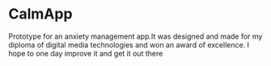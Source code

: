 # CalmApp
Prototype for an anxiety management app.It was designed and made for my diploma of digital media technologies and won an award of excellence.
I hope to one day improve it and get it out there
